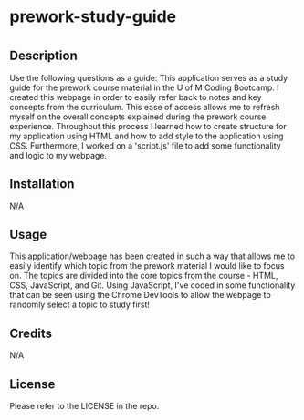 # prework-study-guide
# <Prework Study Guide Webpage>

## Description

Use the following questions as a guide: This application serves as a study guide for the prework course material in the U of M Coding Bootcamp. I created this webpage in order to easily refer back to notes and key concepts from the curriculum. This ease of access allows me to refresh myself on the overall concepts explained during the prework course experience. Throughout this process I learned how to create structure for my application using HTML and how to add style to the application using CSS. Furthermore, I worked on a 'script.js' file to add some functionality and logic to my webpage. 


## Installation

N/A

## Usage

This application/webpage has been created in such a way that allows me to easily identify which topic from the prework material I would like to focus on. The topics are divided into the core topics from the course - HTML, CSS, JavaScript, and Git. Using JavaScript, I've coded in some functionality that can be seen using the Chrome DevTools to allow the webpage to randomly select a topic to study first! 



## Credits

N/A

## License

Please refer to the LICENSE in the repo. 
